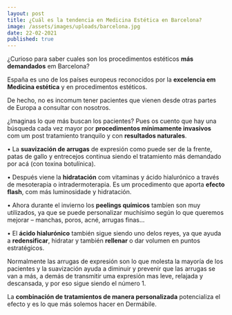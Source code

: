 ```yaml
---
layout: post
title: ¿Cuál es la tendencia en Medicina Estética en Barcelona?
image: /assets/images/uploads/barcelona.jpg
date: 22-02-2021
published: true
---
```

¿Curioso para saber cuales son los procedimentos estéticos **más demandados** em Barcelona?

España es uno de los países europeus reconocidos por la **excelencia em Medicina estética** y en procedimentos estéticos.

De hecho, no es incomum tener pacientes que vienen desde otras partes de Europa a consultar con nosotros. 

¿Imaginas lo que más buscan los pacientes? Pues os cuento que hay una búsqueda cada vez mayor por **procedimentos mínimamente invasivos** com um post tratamiento tranquilo y con **resultados naturales**. 

• La **suavización de arrugas**  de expresión como puede ser de la frente, patas de gallo y entrecejos continua siendo el tratamiento más demandado por acá (con toxina botulínica).

• Después viene la **hidratación** com vitaminas y ácido hialurónico a través de mesoterapia o intradermoterapia. Es um procedimento que aporta **efecto flash**, com más luminosidade y hidratación.

• Ahora durante el invierno los **peelings químicos** tambíen son muy utilizados, ya que se puede personalizar muchísimo según lo que queremos mejorar – manchas, poros, acné, arrugas finas... 

• El **ácido hialurónico** también sigue siendo uno delos reyes, ya que ayuda a **redensificar**, hidratar y también **rellenar** o dar volumen en puntos estratégicos.

Normalmente las arrugas de expresión son lo que  molesta la mayoría de los pacientes y la suavización ayuda a diminuir y prevenir que las arrugas se van a más, a demás de transmitir uma expresión mas leve, relajada y descansada, y por eso sigue siendo el número 1. 

La **combinación de tratamientos de manera personalizada** potencializa el efecto y es lo que más solemos hacer en Dermábile.